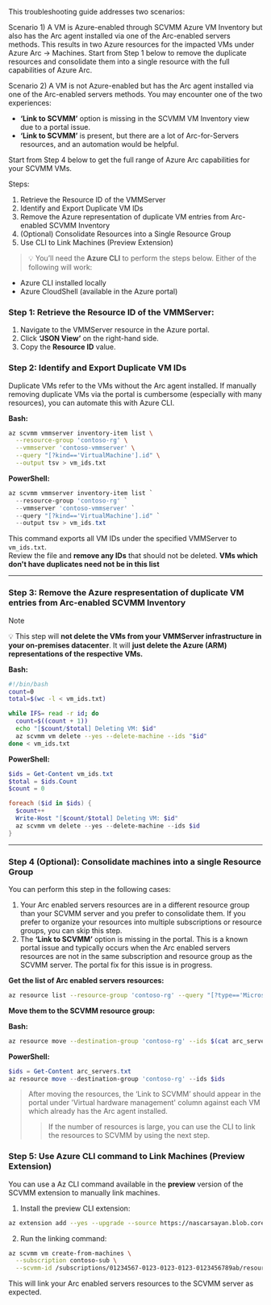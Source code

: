 This troubleshooting guide addresses two scenarios:

Scenario 1) A VM is Azure-enabled through SCVMM Azure VM Inventory but also has the Arc agent installed via one of the Arc-enabled servers methods. This results in two Azure resources for the impacted VMs under Azure Arc -> Machines. Start from Step 1 below to remove the duplicate resources and consolidate them into a single resource with the full capabilities of Azure Arc.

Scenario 2) A VM is not Azure-enabled but has the Arc agent installed via one of the Arc-enabled servers methods. You may encounter one of the two experiences: 
   - **‘Link to SCVMM’** option is missing in the SCVMM VM Inventory view due to a portal issue.
   - **‘Link to SCVMM’** is present, but there are a lot of Arc-for-Servers resources, and an automation would be helpful.

Start from Step 4 below to get the full range of Azure Arc capabilities for your SCVMM VMs.

Steps:

1. Retrieve the Resource ID of the VMMServer
2. Identify and Export Duplicate VM IDs
3. Remove the Azure representation of duplicate VM entries from Arc-enabled SCVMM Inventory
4. (Optional) Consolidate Resources into a Single Resource Group
5. Use CLI to Link Machines (Preview Extension)

> 💡 You’ll need the **Azure CLI** to perform the steps below. Either of the following will work:
- Azure CLI installed locally
- Azure CloudShell (available in the Azure portal)

### Step 1: Retrieve the Resource ID of the VMMServer:

1. Navigate to the VMMServer resource in the Azure portal.
2. Click **‘JSON View’** on the right-hand side.
3. Copy the **Resource ID** value.

### Step 2: Identify and Export Duplicate VM IDs

Duplicate VMs refer to the VMs without the Arc agent installed. If manually removing duplicate VMs via the portal is cumbersome (especially with many resources), you can automate this with Azure CLI.

**Bash:**
```bash
az scvmm vmmserver inventory-item list \
  --resource-group 'contoso-rg' \
  --vmmserver 'contoso-vmmserver' \
  --query "[?kind=='VirtualMachine'].id" \
  --output tsv > vm_ids.txt
```

**PowerShell:**
```powershell
az scvmm vmmserver inventory-item list `
  --resource-group 'contoso-rg' `
  --vmmserver 'contoso-vmmserver' `
  --query "[?kind=='VirtualMachine'].id" `
  --output tsv > vm_ids.txt
```

This command exports all VM IDs under the specified VMMServer to `vm_ids.txt`.  
Review the file and **remove any IDs** that should not be deleted. **VMs which don't have duplicates need not be in this list**

---

### Step 3: Remove the Azure respresentation of duplicate VM entries from Arc-enabled SCVMM Inventory

> [!NOTE]
> 💡 This step will **not delete the VMs from your VMMServer infrastructure in your on-premises datacenter**. It will **just delete the Azure (ARM) representations of the respective VMs.**

**Bash:**
```bash
#!/bin/bash
count=0
total=$(wc -l < vm_ids.txt)

while IFS= read -r id; do
  count=$((count + 1))
  echo "[$count/$total] Deleting VM: $id"
  az scvmm vm delete --yes --delete-machine --ids "$id"
done < vm_ids.txt
```

**PowerShell:**
```powershell
$ids = Get-Content vm_ids.txt
$total = $ids.Count
$count = 0

foreach ($id in $ids) {
  $count++
  Write-Host "[$count/$total] Deleting VM: $id"
  az scvmm vm delete --yes --delete-machine --ids $id
}
```

---

### Step 4 (Optional): Consolidate machines into a single Resource Group

You can perform this step in the following cases:

1. Your Arc enabled servers resources are in a different resource group than your SCVMM server and you prefer to consolidate them. If you prefer to organize your resources into multiple subscriptions or resource groups, you can skip this step. 
2. The **‘Link to SCVMM’** option is missing in the portal. This is a known portal issue and typically occurs when the Arc enabled servers resources are not in the same subscription and resource group as the SCVMM server. The portal fix for this issue is in progress.

**Get the list of Arc enabled servers resources:**
```bash
az resource list --resource-group 'contoso-rg' --query "[?type=='Microsoft.HybridCompute/machines'].id" --output tsv > arc_servers.txt
```

**Move them to the SCVMM resource group:**

**Bash:**
```bash
az resource move --destination-group 'contoso-rg' --ids $(cat arc_servers.txt)
```

**PowerShell:**
```powershell
$ids = Get-Content arc_servers.txt
az resource move --destination-group 'contoso-rg' --ids $ids
```

> After moving the resources, the ‘Link to SCVMM’ should appear in the portal under 'Virtual hardware management' column against each VM which already has the Arc agent installed.
> > If the number of resources is large, you can use the CLI to link the resources to SCVMM by using the next step.

### Step 5: Use Azure CLI command to Link Machines (Preview Extension)

You can use a Az CLI command available in the **preview** version of the SCVMM extension to manually link machines.

1. Install the preview CLI extension:

```sh
az extension add --yes --upgrade --source https://nascarsayan.blob.core.windows.net/get/scvmm-1.1.3-py2.py3-none-any.whl
```

2. Run the linking command:

```sh
az scvmm vm create-from-machines \
  --subscription contoso-sub \
  --scvmm-id /subscriptions/01234567-0123-0123-0123-0123456789ab/resourceGroups/contoso-rg/providers/Microsoft.ScVmm/vmmServers/contoso-vmmserver
```

This will link your Arc enabled servers resources to the SCVMM server as expected.

